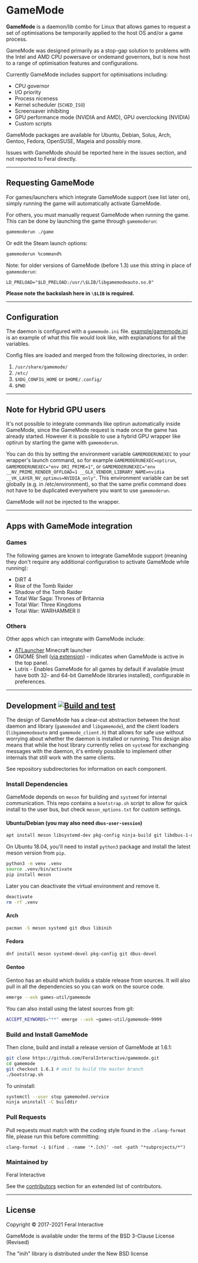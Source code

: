 # GameMode
**GameMode** is a daemon/lib combo for Linux that allows games to request a set of optimisations be temporarily applied to the host OS and/or a game process.

GameMode was designed primarily as a stop-gap solution to problems with the Intel and AMD CPU powersave or ondemand governors, but is now host to a range of optimisation features and configurations.

Currently GameMode includes support for optimisations including:
* CPU governor
* I/O priority
* Process niceness
* Kernel scheduler (`SCHED_ISO`)
* Screensaver inhibiting
* GPU performance mode (NVIDIA and AMD), GPU overclocking (NVIDIA)
* Custom scripts

GameMode packages are available for Ubuntu, Debian, Solus, Arch, Gentoo, Fedora, OpenSUSE, Mageia and possibly more.

Issues with GameMode should be reported here in the issues section, and not reported to Feral directly.

---
## Requesting GameMode

For games/launchers which integrate GameMode support (see list later on), simply running the game will automatically activate GameMode.

For others, you must manually request GameMode when running the game. This can be done by launching the game through `gamemoderun`:
```bash
gamemoderun ./game
```
Or edit the Steam launch options:
```bash
gamemoderun %command%
```

Note: for older versions of GameMode (before 1.3) use this string in place of `gamemoderun`:
```
LD_PRELOAD="$LD_PRELOAD:/usr/\$LIB/libgamemodeauto.so.0"
```
**Please note the backslash here in `\$LIB` is required.**

---
## Configuration

The daemon is configured with a `gamemode.ini` file. [example/gamemode.ini](https://github.com/FeralInteractive/gamemode/blob/master/example/gamemode.ini) is an example of what this file would look like, with explanations for all the variables.

Config files are loaded and merged from the following directories, in order:
1. `/usr/share/gamemode/`
2. `/etc/`
3. `$XDG_CONFIG_HOME` or `$HOME/.config/`
4. `$PWD`

---
## Note for Hybrid GPU users

It's not possible to integrate commands like optirun automatically inside GameMode, since the GameMode request is made once the game has already started. However it is possible to use a hybrid GPU wrapper like optirun by starting the game with `gamemoderun`.

You can do this by setting the environment variable `GAMEMODERUNEXEC` to your wrapper's launch command, so for example `GAMEMODERUNEXEC=optirun`, `GAMEMODERUNEXEC="env DRI_PRIME=1"`, or `GAMEMODERUNEXEC="env __NV_PRIME_RENDER_OFFLOAD=1 __GLX_VENDOR_LIBRARY_NAME=nvidia __VK_LAYER_NV_optimus=NVIDIA_only"`. This environment variable can be set globally (e.g. in /etc/environment), so that the same prefix command does not have to be duplicated everywhere you want to use `gamemoderun`.

GameMode will not be injected to the wrapper.

---
## Apps with GameMode integration

### Games
The following games are known to integrate GameMode support (meaning they don't require any additional configuration to activate GameMode while running):
* DiRT 4
* Rise of the Tomb Raider
* Shadow of the Tomb Raider
* Total War Saga: Thrones of Britannia
* Total War: Three Kingdoms
* Total War: WARHAMMER II

### Others
Other apps which can integrate with GameMode include:
* [ATLauncher](https://atlauncher.com/downloads) Minecraft launcher
* GNOME Shell ([via extension](https://github.com/gicmo/gamemode-extension)) - indicates when GameMode is active in the top panel.
* Lutris - Enables GameMode for all games by default if available (must have both 32- and 64-bit GameMode libraries installed), configurable in preferences.

---
## Development [![Build and test](https://github.com/FeralInteractive/gamemode/actions/workflows/build-and-test.yml/badge.svg)](https://github.com/FeralInteractive/gamemode/actions/workflows/build-and-test.yml)

The design of GameMode has a clear-cut abstraction between the host daemon and library (`gamemoded` and `libgamemode`), and the client loaders (`libgamemodeauto` and `gamemode_client.h`) that allows for safe use without worrying about whether the daemon is installed or running. This design also means that while the host library currently relies on `systemd` for exchanging messages with the daemon, it's entirely possible to implement other internals that still work with the same clients.

See repository subdirectories for information on each component.

### Install Dependencies
GameMode depends on `meson` for building and `systemd` for internal communication. This repo contains a `bootstrap.sh` script to allow for quick install to the user bus, but check `meson_options.txt` for custom settings.

#### Ubuntu/Debian (you may also need `dbus-user-session`)

```bash
apt install meson libsystemd-dev pkg-config ninja-build git libdbus-1-dev libinih-dev build-essential
```

On Ubuntu 18.04, you'll need to install `python3` package and install the latest meson version from `pip`.

```bash
python3 -m venv .venv
source .venv/bin/activate
pip install meson
```

Later you can deactivate the virtual environment and remove it.

```bash
deactivate
rm -rf .venv
```

#### Arch
```bash
pacman -S meson systemd git dbus libinih
```
#### Fedora
```bash
dnf install meson systemd-devel pkg-config git dbus-devel
```
#### Gentoo
Gentoo has an ebuild which builds a stable release from sources. It will also pull in all the dependencies so you can work on the source code.
```bash
emerge --ask games-util/gamemode
```
You can also install using the latest sources from git:
```bash
ACCEPT_KEYWORDS="**" emerge --ask ~games-util/gamemode-9999
```

### Build and Install GameMode
Then clone, build and install a release version of GameMode at 1.6.1:

```bash
git clone https://github.com/FeralInteractive/gamemode.git
cd gamemode
git checkout 1.6.1 # omit to build the master branch
./bootstrap.sh
```

To uninstall:
```bash
systemctl --user stop gamemoded.service
ninja uninstall -C builddir
```

### Pull Requests
Pull requests must match with the coding style found in the `.clang-format` file, please run this before committing:
```
clang-format -i $(find . -name '*.[ch]' -not -path "*subprojects/*")
```

### Maintained by
Feral Interactive

See the [contributors](https://github.com/FeralInteractive/gamemode/graphs/contributors) section for an extended list of contributors.

---
## License

Copyright © 2017-2021 Feral Interactive

GameMode is available under the terms of the BSD 3-Clause License (Revised)

The "inih" library is distributed under the New BSD license
